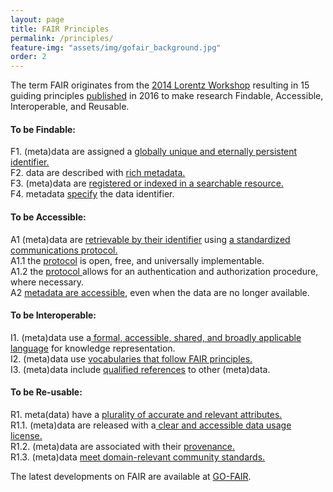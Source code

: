 ```yaml
---
layout: page
title: FAIR Principles
permalink: /principles/
feature-img: "assets/img/gofair_background.jpg"
order: 2
---
```



<p>The term FAIR originates from the <a href="https://www.lorentzcenter.nl/lc/web/2014/602/info.php3?wsid=602">2014 Lorentz Workshop</a> resulting in 15 guiding principles <a href="https://www.nature.com/articles/sdata201618">published</a> in 2016 to make research Findable, Accessible, Interoperable, and Reusable.</p>

<h4>To be Findable:</h4>

<p>F1. (meta)data are assigned a <u>globally unique and eternally persistent identifier.</u><br />
	F2. data are described with <u>rich metadata.</u><br />
	F3. (meta)data are <u>registered or indexed in a searchable resource.</u><br />
	F4. metadata <u>specify</u> the data identifier.</p>

<h4>To be Accessible:</h4>

<p>A1  (meta)data are <u>retrievable by their identifier</u> using <u>a standardized communications protocol.</u><br />
	A1.1 the <u>protocol</u> is open, free, and universally implementable.<br />
	A1.2 the <u>protocol </u>allows for an authentication and authorization procedure, where necessary.<br />
	A2 <u>metadata are accessible</u>, even when the data are no longer available.</p>

<h4>To be Interoperable:</h4>

<p>I1. (meta)data use a<u> formal, accessible, shared, and broadly applicable language</u> for knowledge representation.<br />
	I2. (meta)data use <u>vocabularies that follow FAIR principles.</u><br />
	I3. (meta)data include <u>qualified references</u> to other (meta)data.</p>

<h4>To be Re-usable:</h4>

<p>R1. meta(data) have a <u>plurality of accurate and relevant attributes.</u><br />
	R1.1. (meta)data are released with a<u> clear and accessible data usage license.</u><br />
	R1.2. (meta)data are associated with their <u>provenance.</u><br />
	R1.3. (meta)data <u>meet domain-relevant community standards.</u></p>

<p>The latest developments on FAIR are available at <a href="https://www.go-fair.org/fair-principles/">GO-FAIR</a>.</p>
